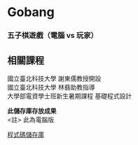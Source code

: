 # Gobang

### 五子棋遊戲（電腦 vs 玩家）

## 相關課程
國立臺北科技大學 謝東儒教授開設  
國立臺北科技大學 林翡助教指導  
大學部電資學士班新生暑期課程 基礎程式設計

**此儲存庫存放成果**  
<註> 此為電腦版
  
[程式碼儲存庫](https://github.com/chingyen06/Gobang-Program)
